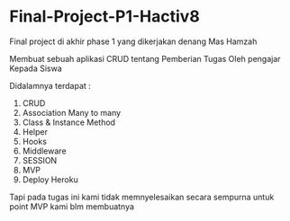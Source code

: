 # Final-Project-P1-Hactiv8

Final project di akhir phase 1 yang dikerjakan denang Mas Hamzah

Membuat sebuah aplikasi CRUD tentang Pemberian Tugas Oleh pengajar Kepada Siswa

Didalamnya terdapat :

1. CRUD	
2. Association Many to many	
3. Class & Instance Method	
4. Helper	
5. Hooks	
6. Middleware	
7. SESSION	
8. MVP	
9. Deploy Heroku

Tapi pada tugas ini kami tidak memnyelesaikan secara sempurna 
untuk point MVP kami blm membuatnya
